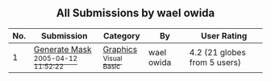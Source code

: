﻿<div align="center">

## All Submissions by wael owida

</div>

No.  | Submission | Category | By   | User Rating
---- | ---------- | -------- | ---- | -----------
1 | [Generate  Mask<br /><sup>2005-04-12 11:52:22</sup>](https://github.com/Planet-Source-Code/wael-owida-generate-mask__1-59966) | [Graphics<br /><sup>Visual Basic</sup>](../ByCategory/graphics__1-46.md) | wael owida | 4.2 (21 globes from 5 users)
